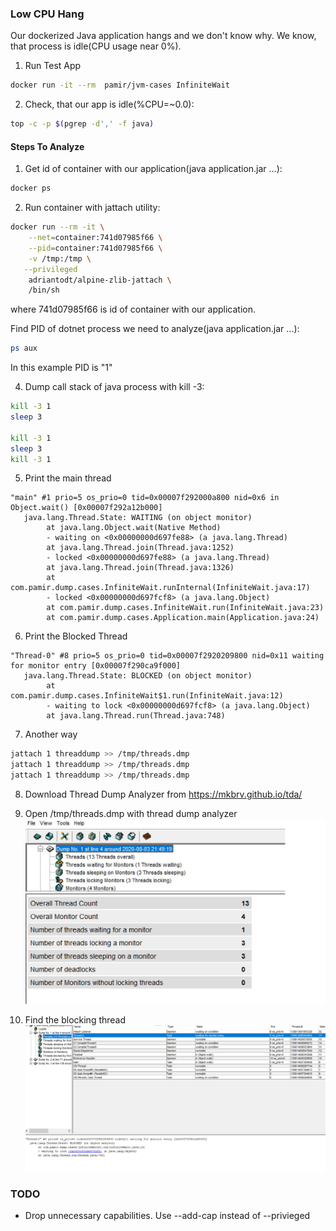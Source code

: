 ### Low CPU Hang
Our dockerized Java application hangs and we don't know why. We know, that process is idle(CPU usage near 0%).

1. Run Test App
```bash
docker run -it --rm  pamir/jvm-cases InfiniteWait
```

2. Check, that our app is idle(%CPU=~0.0):
```bash
top -c -p $(pgrep -d',' -f java)
```

#### Steps To Analyze

1. Get id of container with our application(java application.jar ...):

```bash
docker ps
```

2. Run container with jattach utility:
```bash
docker run --rm -it \
	--net=container:741d07985f66 \
	--pid=container:741d07985f66 \
	-v /tmp:/tmp \
   --privileged
	adriantodt/alpine-zlib-jattach \
	/bin/sh
```

where 741d07985f66 is id of container with our application.

Find PID of dotnet process we need to analyze(java application.jar ...):
```bash
ps aux
```

In this example PID is "1"

4. Dump call stack of java  process with kill -3:
```bash
kill -3 1
sleep 3

kill -3 1
sleep 3
kill -3 1
```

5.  Print the main thread
```
"main" #1 prio=5 os_prio=0 tid=0x00007f292000a800 nid=0x6 in Object.wait() [0x00007f292a12b000]
   java.lang.Thread.State: WAITING (on object monitor)
        at java.lang.Object.wait(Native Method)
        - waiting on <0x00000000d697fe88> (a java.lang.Thread)
        at java.lang.Thread.join(Thread.java:1252)
        - locked <0x00000000d697fe88> (a java.lang.Thread)
        at java.lang.Thread.join(Thread.java:1326)
        at com.pamir.dump.cases.InfiniteWait.runInternal(InfiniteWait.java:17)
        - locked <0x00000000d697fcf8> (a java.lang.Object)
        at com.pamir.dump.cases.InfiniteWait.run(InfiniteWait.java:23)
        at com.pamir.dump.cases.Application.main(Application.java:24)
```

6. Print the Blocked Thread

```
"Thread-0" #8 prio=5 os_prio=0 tid=0x00007f2920209800 nid=0x11 waiting for monitor entry [0x00007f290ca9f000]
   java.lang.Thread.State: BLOCKED (on object monitor)
        at com.pamir.dump.cases.InfiniteWait$1.run(InfiniteWait.java:12)
        - waiting to lock <0x00000000d697fcf8> (a java.lang.Object)
        at java.lang.Thread.run(Thread.java:748)
```

7. Another way
```bash
jattach 1 threaddump >> /tmp/threads.dmp
jattach 1 threaddump >> /tmp/threads.dmp
jattach 1 threaddump >> /tmp/threads.dmp
```
8. Download Thread Dump Analyzer from https://mkbrv.github.io/tda/
9. Open /tmp/threads.dmp with thread dump analyzer
![](img/tda-1.jpg)

10. Find the blocking thread
![](img/tda-2.jpg)

### TODO
- Drop unnecessary capabilities. Use --add-cap instead of --privieged